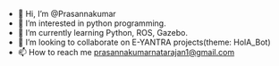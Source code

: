 - 👋 Hi, I’m @Prasannakumar
- 👀 I’m interested in python programming.
- 🌱 I’m currently learning Python, ROS, Gazebo.
- 💞️ I’m looking to collaborate on E-YANTRA projects(theme: HolA_Bot)
- 📫 How to reach me prasannakumarnatarajan1@gmail.com

<!---
Prasannakumar-n/Prasannakumar-n is a ✨ special ✨ repository because its `README.md` (this file) appears on your GitHub profile.
You can click the Preview link to take a look at your changes.
--->
